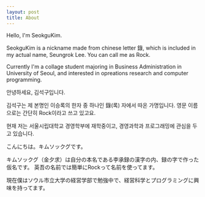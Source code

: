 ```yaml
---
layout: post
title: About
---
```


Hello, I'm SeokguKim.

SeokguKim is a nickname made from chinese letter 錄, which is included in my actual name, Seungrok Lee.
You can call me as Rock.

Currently I'm a collage student majoring in Business Administration in University of Seoul,
and interested in opreations research and computer programming.

안녕하세요, 김석구입니다.

김석구는 제 본명인 이승록의 한자 중 하나인 錄(록) 자에서 따온 가명입니다.
영문 이름으로는 간단히 Rock이라고 쓰고 있고요.

현재 저는 서울시립대학교 경영학부에 재학중이고, 경영과학과 프로그래밍에 관심을 두고 있습니다.

こんにちは。キムソックグです。

キムソックグ（金夕求）は自分の本名である李承録の漢字の内、録の字で作った仮名です。
英吾の名前では簡単にRockって名前を使ってます。

現在僕はソウル市立大学の経営学部で勉強中で、経営科学とプログラミングに興味を持ってます。

